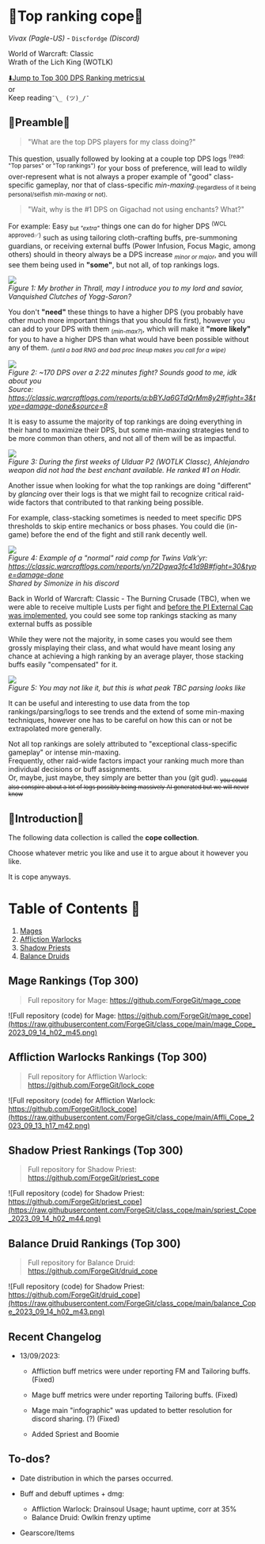 # 🥇Top ranking cope🥇<br/>

_Vivax (Pagle-US) -_ `Discfordge` _(Discord)_

World of Warcraft: Classic<br />
Wrath of the Lich King (WOTLK)

[⬇️Jump to Top 300 DPS Ranking metrics📊](#table-of-contents-)<br/>
or<br/>
Keep reading`¯\_ (ツ)_/¯`

## 🥈Preamble🥈

> "What are the top DPS players for my class doing?"

This question, usually followed by looking at a couple top DPS logs <sup>(read: "Top parses" or "Top rankings")</sup> for your boss of preference, will lead to wildly over-represent what is not always a proper example of "good" class-specific gameplay, nor that of class-specific *min-maxing*.<sub>(regardless of it being personal/selfish *min-maxing* or not).</sub> 

> "Wait, why is the #1 DPS on Gigachad not using enchants? What?"

For example: Easy <sub>but *"extra"*</sub> things one can do for higher DPS <sup>(WCL approved✅)</sup> such as using tailoring cloth-crafting buffs, pre-summoning guardians, or receiving external buffs (Power Infusion, Focus Magic, among others) should in theory always be a DPS increase <sub>*minor or major*</sub>, and you will see them being used in **__"some"__**, but not all, of top rankings logs.

<img src="_img/tentacle_weave_resize.jpg" /><br />
*Figure 1: My brother in Thrall, may I introduce you to my lord and savior, Vanquished Clutches of Yogg-Saron?*

You don't **__"need"__** these things to have a higher DPS (you probably have other much more important things that you should fix first), however you can add to your DPS with them <sub>(*min-max?*)</sub>, which will make it **__"more likely"__** for you to have a higher DPS than what would have been possible without any of them. <sub>*(until a bad RNG and bad proc lineup makes you call for a wipe)*</sub>

<img src="_img/little_friends.jpg" /><br />
*Figure 2: ~170 DPS over a 2:22 minutes fight? Sounds good to me, idk about you<br />Source: https://classic.warcraftlogs.com/reports/a:bBYJa6GTdQrMm8y2#fight=3&type=damage-done&source=8*

It is easy to assume the majority of top rankings are doing everything in their hand to maximize their DPS, but some min-maxing strategies tend to be more common than others, and not all of them will be as impactful.

<img src="_img/ahlejandro_ulduar.png" /><br />
*Figure 3: During the first weeks of Ulduar P2 (WOTLK Classc), Ahlejandro weapon did not had the best enchant available. He ranked #1 on Hodir.*

Another issue when looking for what the top rankings are doing "different" by *glancing* over their logs is that we might fail to recognize critical raid-wide factors that contributed to that ranking being possible.

For example, class-stacking sometimes is needed to meet specific DPS thresholds to skip entire mechanics or boss phases. You could die (in-game) before the end of the fight and still rank decently well.

<img src="_img/rogue_stack_twins.png" /><br />
*Figure 4: Example of a "normal" raid comp for Twins Valk'yr: https://classic.warcraftlogs.com/reports/yn72Dgwq3fc41d9B#fight=30&type=damage-done<br/>Shared by Simonize in his discord*

Back in World of Warcraft: Classic - The Burning Crusade (TBC), when we were able to receive multiple Lusts per fight and [before the PI External Cap was implemented](https://articles.classic.warcraftlogs.com/news/classic-blog-externals-cap-and-more), you could see some top rankings stacking as many external buffs as possible

While they were not the majority, in some cases you would see them grossly misplaying their class, and what would have meant losing any chance at achieving a high ranking by an average player, those stacking buffs easily "compensated" for it. 

<img src="_img/externals_TBC.png" /><br />
*Figure 5: You may not like it, but this is what peak TBC parsing looks like*

It can be useful and interesting to use data from the top rankings/parsing/logs to see trends and the extend of some min-maxing techniques, however one has to be careful on how this can or not be extrapolated more generally.

Not all top rankings are solely attributed to "exceptional class-specific gameplay" or intense min-maxing.<br /> 
Frequently, other raid-wide factors impact your ranking much more than individual decisions or buff assignments.<br />
Or, maybe, just maybe, they simply are better than you (git gud).
<sub>~~you could also conspire about a lot of logs possibly being massively AI generated but we will never know~~</sub>

## 🥉Introduction🥉

The following data collection is called the **__cope collection__**.

Choose whatever metric you like and use it to argue about it however you like. 

It is cope anyways.

# Table of Contents 📜

1. [Mages](#mage-rankings-top-300)<br>
2. [Affliction Warlocks](#affliction-warlocks-rankings-top-300)<br>
3. [Shadow Priests](#shadow-priest-rankings-top-300)<br>
4. [Balance Druids](#balance-druid-rankings-top-300)<br>


## Mage Rankings (Top 300)

> Full repository for Mage: https://github.com/ForgeGit/mage_cope

![Full repository (code) for Mage: https://github.com/ForgeGit/mage_cope](https://raw.githubusercontent.com/ForgeGit/class_cope/main/mage_Cope_2023_09_14_h02_m45.png)

## Affliction Warlocks Rankings (Top 300)

> Full repository for Affliction Warlock: https://github.com/ForgeGit/lock_cope

![Full repository (code) for Affliction Warlock: https://github.com/ForgeGit/lock_cope](https://raw.githubusercontent.com/ForgeGit/class_cope/main/Affli_Cope_2023_09_13_h17_m42.png)


## Shadow Priest Rankings (Top 300)

> Full repository for Shadow Priest: https://github.com/ForgeGit/priest_cope

![Full repository (code) for Shadow Priest: https://github.com/ForgeGit/priest_cope](https://raw.githubusercontent.com/ForgeGit/class_cope/main/spriest_Cope_2023_09_14_h02_m44.png)


## Balance Druid Rankings (Top 300)

> Full repository for Balance Druid: https://github.com/ForgeGit/druid_cope

![Full repository (code) for Shadow Priest: https://github.com/ForgeGit/druid_cope](https://raw.githubusercontent.com/ForgeGit/class_cope/main/balance_Cope_2023_09_14_h02_m43.png)


## Recent Changelog

- 13/09/2023: 
    - Affliction buff metrics were under reporting FM and Tailoring buffs. (Fixed)
        
    - Mage buff metrics were under reporting Tailoring buffs. (Fixed)
        
    - Mage main "infographic" was updated to better resolution for discord sharing. (?) (Fixed)
        
    - Added Spriest and Boomie
        
## To-dos?

- Date distribution in which the parses occurred. 

- Buff and debuff uptimes + dmg:
    - Affliction Warlock: Drainsoul Usage; haunt uptime, corr at 35%
    - Balance Druid: Owlkin frenzy uptime   
    
- Gearscore/Items
